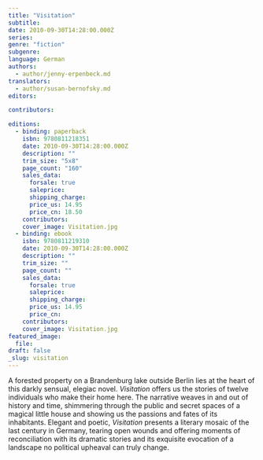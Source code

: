 ```yaml
---
title: "Visitation"
subtitle:
date: 2010-09-30T14:28:00.000Z
series:
genre: "fiction"
subgenre:
language: German
authors:
  - author/jenny-erpenbeck.md
translators:
  - author/susan-bernofsky.md
editors:

contributors:

editions:
  - binding: paperback
    isbn: 9780811218351
    date: 2010-09-30T14:28:00.000Z
    description: ""
    trim_size: "5x8"
    page_count: "160"
    sales_data:
      forsale: true
      saleprice:
      shipping_charge:
      price_us: 14.95
      price_cn: 18.50
    contributors:
    cover_image: Visitation.jpg
  - binding: ebook
    isbn: 9780811219310
    date: 2010-09-30T14:28:00.000Z
    description: ""
    trim_size: ""
    page_count: ""
    sales_data:
      forsale: true
      saleprice:
      shipping_charge:
      price_us: 14.95
      price_cn:
    contributors:
    cover_image: Visitation.jpg
featured_image:
  file:
draft: false
_slug: visitation
---
```


A forested property on a Brandenburg lake outside Berlin lies at the heart of this darkly sensual, elegiac novel. _Visitation_ offers us the stories of twelve individuals who make their home here. The narrative weaves in and out of history and time, shimmering through the public and secret spaces of a magical little house and showing us the passions and fates of its inhabitants. Elegant and poetic, _Visitation_ presents a literary mosaic of the last century in Germany, tearing open wounds and offering moments of reconciliation with its dramatic stories and its exquisite evocation of a landscape no political upheaval can truly change.

